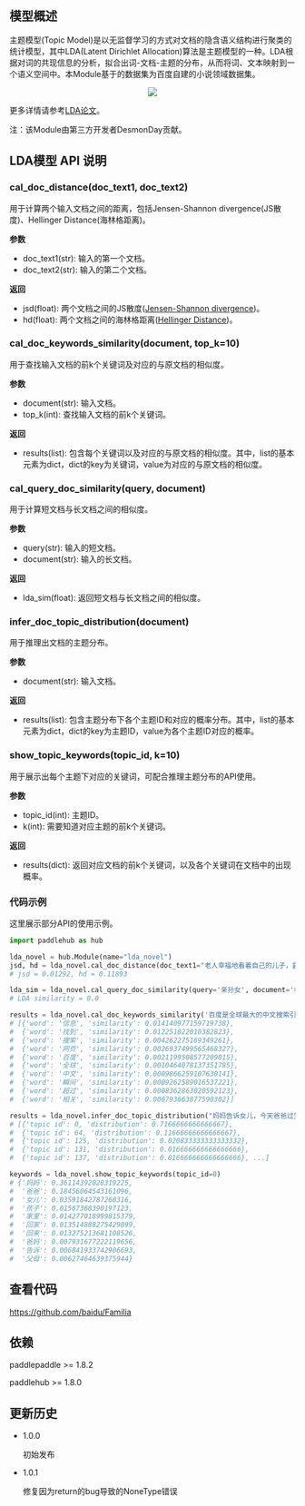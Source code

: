## 模型概述

主题模型(Topic Model)是以无监督学习的方式对文档的隐含语义结构进行聚类的统计模型，其中LDA(Latent Dirichlet Allocation)算法是主题模型的一种。LDA根据对词的共现信息的分析，拟合出词-文档-主题的分布，从而将词、文本映射到一个语义空间中。本Module基于的数据集为百度自建的小说领域数据集。

<p align="center">
<img src="https://bj.bcebos.com/paddlehub/model/nlp/semantic_model/lda.png" hspace='10'/> <br />
</p>

更多详情请参考[LDA论文](http://www.jmlr.org/papers/volume3/blei03a/blei03a.pdf)。

注：该Module由第三方开发者DesmonDay贡献。

## LDA模型 API 说明
### cal_doc_distance(doc_text1, doc_text2)
用于计算两个输入文档之间的距离，包括Jensen-Shannon divergence(JS散度)、Hellinger Distance(海林格距离)。

**参数**

- doc_text1(str): 输入的第一个文档。
- doc_text2(str): 输入的第二个文档。

**返回**

- jsd(float): 两个文档之间的JS散度([Jensen-Shannon divergence](https://blog.csdn.net/FrankieHello/article/details/80614422?utm_source=copy))。
- hd(float): 两个文档之间的海林格距离([Hellinger Distance](http://blog.sina.com.cn/s/blog_85f1ffb70101e65d.html))。

### cal_doc_keywords_similarity(document, top_k=10)

用于查找输入文档的前k个关键词及对应的与原文档的相似度。

**参数**

- document(str): 输入文档。
- top_k(int): 查找输入文档的前k个关键词。

**返回**

- results(list): 包含每个关键词以及对应的与原文档的相似度。其中，list的基本元素为dict，dict的key为关键词，value为对应的与原文档的相似度。

### cal_query_doc_similarity(query, document)

用于计算短文档与长文档之间的相似度。

**参数**

- query(str): 输入的短文档。
- document(str): 输入的长文档。

**返回**

- lda_sim(float): 返回短文档与长文档之间的相似度。

### infer_doc_topic_distribution(document)

用于推理出文档的主题分布。

**参数**

- document(str): 输入文档。

**返回**

- results(list): 包含主题分布下各个主题ID和对应的概率分布。其中，list的基本元素为dict，dict的key为主题ID，value为各个主题ID对应的概率。

### show_topic_keywords(topic_id, k=10)

用于展示出每个主题下对应的关键词，可配合推理主题分布的API使用。

**参数**

- topic_id(int): 主题ID。
- k(int): 需要知道对应主题的前k个关键词。

**返回**

- results(dict): 返回对应文档的前k个关键词，以及各个关键词在文档中的出现概率。

### 代码示例

这里展示部分API的使用示例。
``` python
import paddlehub as hub

lda_novel = hub.Module(name="lda_novel")
jsd, hd = lda_novel.cal_doc_distance(doc_text1="老人幸福地看着自己的儿子，露出了欣慰的笑容。", doc_text2="老奶奶看着自己的儿子，幸福地笑了。")
# jsd = 0.01292, hd = 0.11893

lda_sim = lda_novel.cal_query_doc_similarity(query='亲孙女', document='老人激动地打量着面前的女孩，似乎找到了自己的亲孙女一般，双手止不住地颤抖着。')
# LDA similarity = 0.0

results = lda_novel.cal_doc_keywords_similarity('百度是全球最大的中文搜索引擎、致力于让网民更便捷地获取信息，找到所求。百度超过千亿的中文网页数据库，可以瞬间找到相关的搜索结果。')
# [{'word': '信息', 'similarity': 0.014140977159719738},
#  {'word': '找到', 'similarity': 0.012251022010382823},
#  {'word': '搜索', 'similarity': 0.004262275169349261},
#  {'word': '网页', 'similarity': 0.0026937499565468327},
#  {'word': '百度', 'similarity': 0.0021199508577209015},
#  {'word': '全球', 'similarity': 0.0010464078137351785},
#  {'word': '中文', 'similarity': 0.0009866259107630141},
#  {'word': '瞬间', 'similarity': 0.0009262589016537221},
#  {'word': '超过', 'similarity': 0.0008362863020592123},
#  {'word': '相关', 'similarity': 0.000793663877590302}]

results = lda_novel.infer_doc_topic_distribution("妈妈告诉女儿，今天爸爸过生日，放学后要早点回家一起庆祝")
# [{'topic id': 0, 'distribution': 0.7166666666666667},
#  {'topic id': 64, 'distribution': 0.11666666666666667},
#  {'topic id': 125, 'distribution': 0.020833333333333332},
#  {'topic id': 131, 'distribution': 0.016666666666666666},
#  {'topic id': 137, 'distribution': 0.016666666666666666}, ...]

keywords = lda_novel.show_topic_keywords(topic_id=0)
# {'妈妈': 0.36114392028319225,
#  '爸爸': 0.18456064543161096,
#  '女儿': 0.03591842787260316,
#  '孩子': 0.01567368390197123,
#  '家里': 0.014277018999815379,
#  '回家': 0.013514888275429099,
#  '回来': 0.013275213681108526,
#  '爸妈': 0.007931677222119656,
#  '告诉': 0.006841933742906693,
#  '父母': 0.00627464639375944}

```

## 查看代码
https://github.com/baidu/Familia


## 依赖

paddlepaddle >= 1.8.2

paddlehub >= 1.8.0


## 更新历史

* 1.0.0

  初始发布

* 1.0.1
  
  修复因为return的bug导致的NoneType错误
